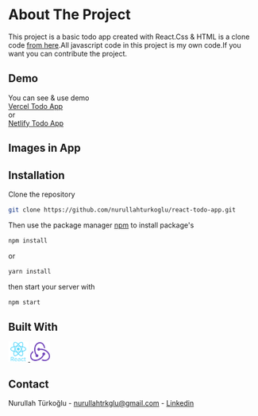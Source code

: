# About The Project

This project is a basic todo app created with React.Css & HTML is a clone code [from here](https://codepen.io/dmitrysharabin/pen/MWgQNYZ).All javascript code in this project is my own code.If you want you can contribute the project.

## Demo

You can see & use demo  
[Vercel Todo App](https://react-todo-kyuv5q0i0-nurullahturkoglu.vercel.app/)  
or  
[Netlify Todo App](https://react-todo-app-turkoglu.netlify.app/)  


## Images in App

## Installation
Clone the repository
```bash
git clone https://github.com/nurullahturkoglu/react-todo-app.git
```

Then use the package manager [npm](https://www.npmjs.com/) to install package's

```bash
npm install
```
or
```bash
yarn install
```
then start your server with
```bash
npm start
```

## Built With
 <a href="https://reactjs.org/" target="_blank" rel="noreferrer"> <img src="https://raw.githubusercontent.com/devicons/devicon/master/icons/react/react-original-wordmark.svg" alt="react" width="40" height="40"/> </a> <a href="https://redux.js.org" target="_blank" rel="noreferrer"> <img src="https://raw.githubusercontent.com/devicons/devicon/master/icons/redux/redux-original.svg" alt="redux" width="40" height="40"/> </a> </p>

## Contact
Nurullah Türkoğlu - nurullahtrkglu@gmail.com - [Linkedin](https://www.linkedin.com/in/nurullahturkoglu/) 
